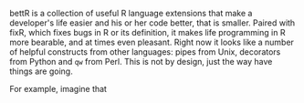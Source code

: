 bettR is a collection of useful R language extensions that make a developer's life easier and his or her code better, that is smaller. Paired with fixR, which fixes  bugs in R or its definition, it makes life programming in R more bearable, and at times even pleasant. Right now it looks like a  number of helpful constructs from other languages: pipes from Unix, decorators from Python and `qw` from Perl. This is not by design, just the way have things are going.

For example, imagine that

